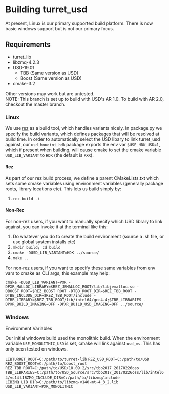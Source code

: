 # Building turret_usd
At present, Linux is our primary supported build platform. There is now basic windows support but is not our primary focus.

## Requirements
 * turret_lib
 * libzmq-4.2.3
 * USD-19.01
   * TBB (Same version as USD)
   * Boost (Same version as USD)
 * cmake-3.2

Other versions may work but are untested.  
NOTE: This branch is set up to build with USD's AR 1.0. To build with AR 2.0, checkout the master branch.

### Linux
We use [rez](https://github.com/nerdvegas/rez) as a build tool, which handles variants nicely. In package.py we specify the build variants, which defines packages that will be resolved at build time. In order to automatically select the USD libary to link turret_usd against, our `usd_houdini_hdk` package exports the env var `$USE_HDK_USD=1`, which if present when building, will cause cmake to set the cmake variable `USD_LIB_VARIANT` to `HDK` (the default is `PXR`).  

#### Rez
As part of our rez build process, we define a parent CMakeLists.txt which sets some cmake variables using environment variables (generally package roots, library locations etc). This lets us build simply by:

1. `rez-build -i`

#### Non-Rez
For non-rez users, if you want to manually specify which USD library to link against, you can invoke it at the terminal like this:

1. Do whatever you do to create the build environment (source a .sh file, or use global system installs etc)
2. `mkdir build; cd build`
3. `cmake -DUSD_LIB_VARIANT=HDK ../source/`
4. `make ..`

For non-rez users, if you want to specify these same variables from env vars to cmake as CLI args, this example may help:

`cmake -DUSD_LIB_VARIANT=PXR -DPXR_MALLOC_LIBRARY=$REZ_JEMALLOC_ROOT/lib/libjemalloc.so -DBOOST_ROOT=$REZ_BOOST_ROOT -DTBB_ROOT_DIR=$REZ_TBB_ROOT -DTBB_INCLUDE_DIR=$REZ_TBB_ROOT/include -DTBB_LIBRARY=$REZ_TBB_ROOT/lib/intel64/gcc4.4;$TBB_LIBRARIES -DPXR_BUILD_IMAGING=OFF -DPXR_BUILD_USD_IMAGING=OFF ../source/`

### Windows

Environment Variables

Our initial windows build used the monolithic build. When the environment variable `USE_MONOLITHIC_USD` is set, cmake will link against `usd_ms`. This has only been tested on windows.

`LIBTURRET_ROOT=C:/path/to/turret-lib`
`REZ_USD_ROOT=C:/path/to/USD`
`REZ_BOOST_ROOT=C:/path/to/boost_root`
`REZ_TBB_ROOT=C:/path/to/USD/18.09.2/src/tbb2017_20170226oss`
`TBB_LIBRARIES=C:/path/to/USD_Source/src/tbb2017_20170226oss/lib/intel64/vc14`
`LIBZMQ_INCLUDE_DIR=C:/path/to/libzmq/include`
`LIBZMQ_LIB_DIR=C:/path/to/libzmq-v140-mt-4_3_2.lib`
`USD_LIB_VARIANT=PXR_MONOLITHIC`
